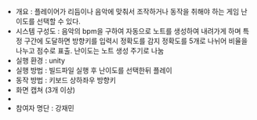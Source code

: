

- 개요 : 플레이어가 리듬이나 음악에 맞춰서 조작하거나 동작을 취해야 하는 게임 난이도를 선택할 수 있다.
- 시스템 구성도 : 음악의 bpm을 구하여 자동으로 노트를 생성하여 내려가게 하며 특정 구간에 도달하면 방향키를 입력시 정확도를 감지 
정확도를 5개로 나뉘어 비율을 나누고 점수로 표출. 난이도는 노트 생성 주기로 나눔
- 실행 환경 : unity
- 실행 방법 : 빌드파일 실행 후 난이도를 선택한뒤 플레이
- 동작 방법 : 키보드 상하좌우 방향키
- 화면 캡쳐 (3개 이상)
- 
- 참여자 명단 : 강재민
